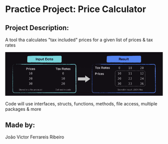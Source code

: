 # Practice Project: Price Calculator

## Project Description:

A tool tha calculates "tax included" prices for a given list of prices & tax rates

![Result](images/image.png)

Code will use interfaces, structs, functions, methods, file access, multiple packages & more

## Made by:

João Victor Ferrareis Ribeiro
